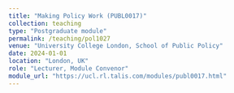 ```yaml
---
title: "Making Policy Work (PUBL0017)"
collection: teaching
type: "Postgraduate module"
permalink: /teaching/pol1027
venue: "University College London, School of Public Policy"
date: 2024-01-01
location: "London, UK"
role: "Lecturer, Module Convenor"
module_url: "https://ucl.rl.talis.com/modules/publ0017.html"
---
```

